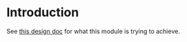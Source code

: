 # Introduction

See [this design
doc](https://github.com/akara/squbs/blob/persistent-scheduler/docs/persistent-scheduler.md)
for what this module is trying to achieve.
